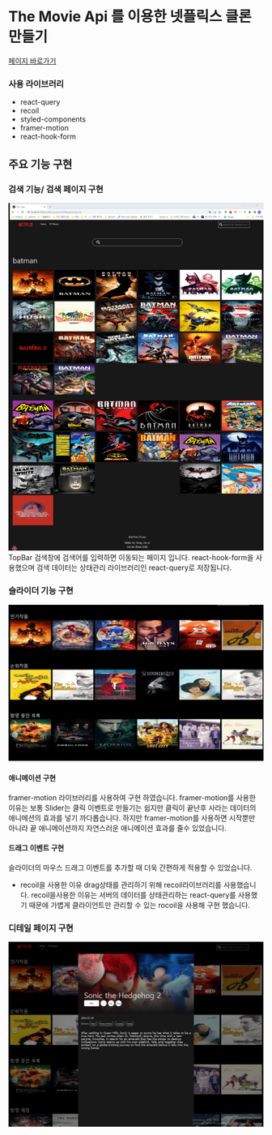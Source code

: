 # The Movie Api 를 이용한 넷플릭스 클론 만들기

[페이지 바로가기](https://yongjin-jo.github.io/netflix-clone/)

### 사용 라이브러리
- react-query
- recoil
- styled-components
- framer-motion
- react-hook-form
  
## 주요 기능 구현

### 검색 기능/ 검색 페이지 구현
  ![SearchPage](markdown/img/searchPage.png)
  TopBar 검색창에 검색어를 입력하면 이동되는 페이지 입니다.
  react-hook-form을 사용했으며 검색 데이터는 상태관리 라이브러리인 react-query로 저장됩니다.
### 슬라이더 기능 구현
  ![SearchPage](markdown/img/slider.png)
  #### <b> 애니메이션 구현</b>
  framer-motion 라이브러리를 사용하여 구현 하였습니다. 
  framer-motion를 사용한 이유는 보통 Slider는 클릭 이벤트로 만들기는 쉽지만 클릭이 끝난후 사라는 데이터의 애니메션의 효과를 넣기 까다롭습니다.
  하지만 framer-motion를 사용하면 시작뿐만 아니라 끝 애니메이션까지 자연스러운 애니메이션 효과를 줄수 있었습니다.
  
  #### <b> 드래그 이벤트 구현</b>
  슬라이더의 마우스 드래그 이벤트를 추가할 때 더욱 간편하게 적용할 수 있었습니다.
  - recoil을 사용한 이유 
  drag상태를 관리하기 위해 recoil라이브러리를 사용했습니다. recoil을사용한 이유는 서버의 데이터를 상태관리하는 react-query를 사용했기 때문에 가볍게 클라이언트만 관리할 수 있는 rocoil을 사용해 구현 했습니다.


### 디테일 페이지 구현
  ![SearchPage](markdown/img/detail.png)
